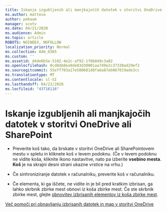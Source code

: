 ```yaml
---
title: Iskanje izgubljenih ali manjkajočih datotek v storitvi OneDrive ali SharePoint
ms.author: matteva
author: pebaum
manager: scotv
ms.date: 04/21/2020
ms.audience: Admin
ms.topic: article
ROBOTS: NOINDEX, NOFOLLOW
localization_priority: Normal
ms.collection: Adm_O365
ms.custom: ''
ms.assetid: d4de6b5e-5102-4e2c-af92-1f8b049c3a02
ms.openlocfilehash: 0cd8db0ea9de03d30001aa749e2c37330ad29ef2
ms.sourcegitcommit: 55eff703a17e500681d8fa6a87eb067019ade3cc
ms.translationtype: MT
ms.contentlocale: sl-SI
ms.lasthandoff: 04/22/2020
ms.locfileid: "43716116"
---
```

# <a name="find-lost-or-missing-files-in-onedrive-or-sharepoint"></a>Iskanje izgubljenih ali manjkajočih datotek v storitvi OneDrive ali SharePoint

- Preverite koš tako, da brskate v storitvi OneDrive ali SharePointovem mestu v spletu in kliknete koš v levem podoknu. (Če v levem podoknu ne vidite koša, kliknite ikono nastavitve, nato pa izberite **vsebino mesta**. **Koš** je na skrajni desni strani ukazne vrstice na vrhu.) 
    
- Če sinhroniziranje datotek v računalniku, preverite koš v računalniku. 
    
- Če elementa, ki ga iščete, ne vidite in je bil pred kratkim izbrisan, ga lahko skrbnik zbirke mest obnovi iz koša zbirke mest. Če ste skrbnik zbirke mest, glejte [obnovitev izbrisanih elementov iz koša zbirke mest](https://go.microsoft.com/fwlink/?linkid=866439).
    
[Več pomoči pri obnavljanju izbrisanih datotek in map v storitvi OneDrive](https://go.microsoft.com/fwlink/?linkid=872872)
  


